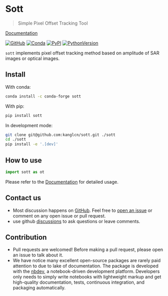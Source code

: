 Sott
================

<!-- WARNING: THIS FILE WAS AUTOGENERATED! DO NOT EDIT! -->

> Simple Pixel Offset Tracking Tool

[Documentation](https://kanglcn.github.io/sott)

<!-- Note, when copy image url, manually set the image suffix as svg because pandoc set the default image format as png -->

[![GitHub](https://img.shields.io/github/license/kanglcn/sott.svg?color=g)](https://github.com/kanglcn/sott/blob/main/LICENSE)
[![Conda](https://img.shields.io/conda/v/conda-forge/sott.svg)](https://anaconda.org/conda-forge/sott)
[![PyPI](https://img.shields.io/pypi/v/sott.svg)](https://pypi.org/project/sott/)
[![PythonVersion](https://img.shields.io/pypi/pyversions/sott.svg?color=blue)](https://pypi.org/project/sott/)

`sott` implements pixel offset tracking method based on amplitude of SAR
images or optical images.

## Install

With conda:

``` bash
conda install -c conda-forge sott
```

With pip:

``` bash
pip install sott
```

In development mode:

``` bash
git clone git@github.com:kanglcn/sott.git ./sott
cd ./sott
pip install -e '.[dev]'
```

## How to use

``` python
import sott as ot
```

Please refer to the [Documentation](https://kanglcn.github.io/sott) for
detailed usage.

## Contact us

- Most discussion happens on [GitHub](https://github.com/kanglcn/sott).
  Feel free to [open an
  issue](https://github.com/kanglcn/sott/issues/new) or comment on any
  open issue or pull request.
- use github [discussions](https://github.com/kanglcn/sott/discussions)
  to ask questions or leave comments.

## Contribution

- Pull requests are welcomed! Before making a pull request, please open
  an issue to talk about it.
- We have notice many excellent open-source packages are rarely paid
  attention to due to lake of documentation. The package is developed
  with the [nbdev](https://nbdev.fast.ai/), a notebook-driven
  development platform. Developers only needs to simply write notebooks
  with lightweight markup and get high-quality documentation, tests,
  continuous integration, and packaging automatically.
